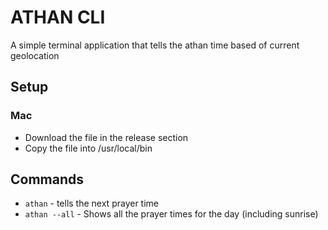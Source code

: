 # ATHAN CLI 
A simple terminal application that tells the athan time based of current geolocation

## Setup
### Mac 
- Download the file in the release section
- Copy the file into /usr/local/bin

## Commands
- `athan` - tells the next prayer time
- `athan --all` - Shows all the prayer times for the day (including sunrise)

